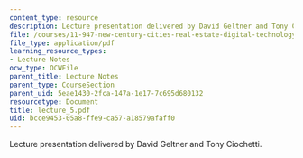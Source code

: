 ```yaml
---
content_type: resource
description: Lecture presentation delivered by David Geltner and Tony Ciochetti.
file: /courses/11-947-new-century-cities-real-estate-digital-technology-and-design-fall-2004/bcce945305a8ffe9ca57a18579afaff0_lecture_5.pdf
file_type: application/pdf
learning_resource_types:
- Lecture Notes
ocw_type: OCWFile
parent_title: Lecture Notes
parent_type: CourseSection
parent_uid: 5eae1430-2fca-147a-1e17-7c695d680132
resourcetype: Document
title: lecture_5.pdf
uid: bcce9453-05a8-ffe9-ca57-a18579afaff0
---
```

Lecture presentation delivered by David Geltner and Tony Ciochetti.

